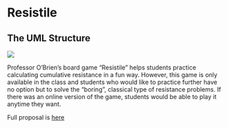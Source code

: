 # Resistile

## The UML Structure
<img src="https://docs.google.com/drawings/d/1gtE76T4yuZKD6ipNaJSeLRPWo5RyOaqoEJrh6PHVwl0/pub?w=1506&amp;h=742">

Professor O’Brien’s board game “Resistile” helps students practice calculating cumulative resistance in a fun way. However, this game is only available in the class and students who would like to practice further have no option but to solve the “boring”, classical type of resistance problems. If there was an online version of the game, students would be able to play it anytime they want.

Full proposal is [here](https://docs.google.com/document/d/15Jy4jt90tQYyqc4iupSybRSnESkuwHi9bCwjWtdpIkI/edit?usp=sharing)
